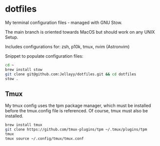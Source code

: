 # dotfiles

My terminal configuration files - managed with GNU Stow.

The main branch is oriented towards MacOS but should work on any UNIX Setup.

Includes configurations for: zsh, p10k, tmux, nvim (Astronvim)

Snippet to populate configuration files:
```bash
cd ~
brew install stow
git clone git@github.com:Jellayy/dotfiles.git && cd dotfiles
stow .
```

## Tmux

My tmux config uses the tpm package manager, which must be installed before the tmux.config file is referenced. Of course, tmux must also be installed.

```bash
brew install tmux
git clone https://github.com/tmux-plugins/tpm ~/.tmux/plugins/tpm
tmux
tmux source ~/.config/tmux/tmux.conf
```
